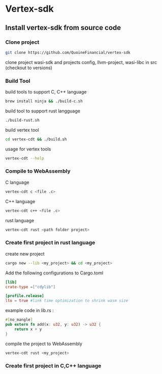 # Vertex-sdk
## Install vertex-sdk from source code
### Clone project
```bash
git clone https://github.com/QuoineFinancial/vertex-sdk
```
clone project wasi-sdk and projects config, llvm-project, wasi-libc in src (checkout to versions)
### Build Tool
build tools to support C, C++ language
```bash
brew install ninja && ./build-c.sh
```
build tool to support rust langguage
```bash
./build-rust.sh
```
build vertex tool
```bash
cd vertex-cdt && ./build.sh
```
usage for vertex tools
```bash
vertex-cdt --help
```
### Compile to WebAssembly
C language
```bash
vertex-cdt c <file .c>
```
 C++ language
```bash
vertex-cdt c++ <file .c>
```
rust language
```bash
vertex-cdt rust <path folder project>
```
### Create first project in rust language
create new project
```bash
cargo new --lib <my_project> && cd <my_project>
```
Add the following configurations to Cargo.toml
```toml
[lib]
crate-type =["cdylib"]

[profile.release]
lto = true #link time optimization to shrink wasm size
```
example code in lib.rs :
```rust
#[no_mangle]
pub extern fn add(x: u32, y: u32) -> u32 {
    return x + y
}
```
compile the project to WebAssembly
```bash
vertex-cdt rust <my_project>
```
### Create first project in C,C++ language